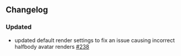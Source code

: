 
## Changelog

### Updated

- updated default render settings to fix an issue causing incorrect halfbody avatar renders [#238](https://github.com/readyplayerme/rpm-unity-sdk-core/pull/238)